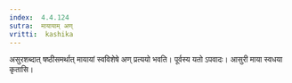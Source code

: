 ```yaml
---
index:  4.4.124
sutra:  मायायाम् अण्
vritti:  kashika 
---
```


असुरशब्दात् षष्ठीसमर्थात् मायायां स्वविशेषे अण् प्रत्ययो भवति। पूर्वस्य यतो ऽपवादः। आसुरी माया स्वधया कृतासि।

